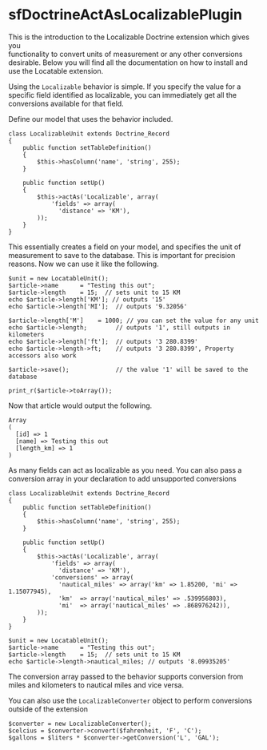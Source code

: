 sfDoctrineActAsLocalizablePlugin
================================

This is the introduction to the Localizable Doctrine extension which gives you  
functionality to convert units of measurement or any other conversions desirable. 
Below you will find all the documentation on how to install and use the Locatable 
extension.

Using the `Localizable` behavior is simple. If you specify the value for a specific field
identified as localizable, you can immediately get all the conversions available for that
field.

Define our model that uses the behavior included.

    class LocalizableUnit extends Doctrine_Record
    {
        public function setTableDefinition()
        {
            $this->hasColumn('name', 'string', 255);
        }

        public function setUp()
        {
            $this->actAs('Localizable', array(
                'fields' => array(
                  'distance' => 'KM'),
            ));
        }
    }

This essentially creates a field on your model, and specifies the unit of measurement
to save to the database.  This is important for precision reasons.
Now we can use it like the following.
    
    $unit = new LocatableUnit();
    $article->name      = "Testing this out";
    $article->length    = 15;  // sets unit to 15 KM
    echo $article->length['KM']; // outputs '15'
    echo $article->length['MI'];  // outputs '9.32056'
    
    $article->length['M']    = 1000; // you can set the value for any unit
    echo $article->length;        // outputs '1', still outputs in kilometers
    echo $article->length['ft'];  // outputs '3 280.8399'
    echo $article->length->ft;    // outputs '3 280.8399', Property accessors also work
         
    $article->save();             // the value '1' will be saved to the database

    print_r($article->toArray());

Now that article would output the following.

    Array
    (
      [id] => 1
      [name] => Testing this out
      [length_km] => 1
    )

As many fields can act as localizable as you need.  You can also pass a conversion array in your declaration to add
unsupported conversions

    class LocalizableUnit extends Doctrine_Record
    {
        public function setTableDefinition()
        {
            $this->hasColumn('name', 'string', 255);
        }

        public function setUp()
        {
            $this->actAs('Localizable', array(
                'fields' => array(
                  'distance' => 'KM'),
                'conversions' => array(
                  'nautical_miles' => array('km' => 1.85200, 'mi' => 1.15077945),
                  'km'  => array('nautical_miles' => .539956803),
                  'mi'  => array('nautical_miles' => .868976242)),
            ));
        }
    }
    
    $unit = new LocatableUnit();
    $article->name      = "Testing this out";
    $article->length    = 15;  // sets unit to 15 KM
    echo $article->length->nautical_miles; // outputs '8.09935205'
    
The conversion array passed to the behavior supports conversion from miles and kilometers to nautical miles and vice versa.

You can also use the `LocalizableConverter` object to perform conversions outside of the extension

    $converter = new LocalizableConverter();
    $celcius = $converter->convert($fahrenheit, 'F', 'C');
    $gallons = $liters * $converter->getConversion('L', 'GAL');
    
